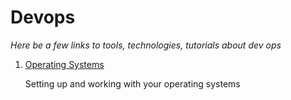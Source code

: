 # Devops

  _Here be a few links to tools, technologies, tutorials about dev ops_
  
1. [Operating Systems](os.md)
  
   Setting up and working with your operating systems